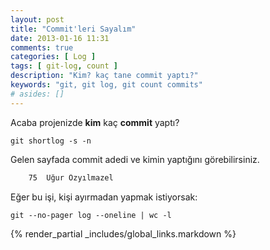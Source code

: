 ```yaml
---
layout: post
title: "Commit'leri Sayalım"
date: 2013-01-16 11:31
comments: true
categories: [ Log ]
tags: [ git-log, count ]
description: "Kim? kaç tane commit yaptı?"
keywords: "git, git log, git count commits"
# asides: []
---
```

Acaba projenizde **kim** kaç **commit** yaptı?

    git shortlog -s -n

<!-- more -->

Gelen sayfada commit adedi ve kimin yaptığını görebilirsiniz.

```bash
    75  Uğur Özyılmazel
```

Eğer bu işi, kişi ayırmadan yapmak istiyorsak:

    git --no-pager log --oneline | wc -l

{% render_partial _includes/global_links.markdown %}
